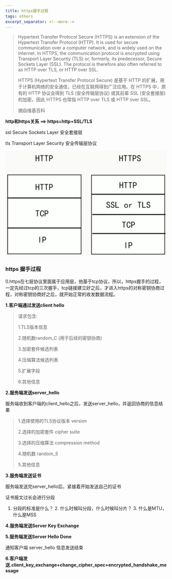 ```yaml
---
title: https握手过程
tags: others
excerpt_separator: <!--more-->
---
```

<!--more-->

> Hypertext Transfer Protocol Secure (HTTPS) is an extension of the Hypertext Transfer Protocol (HTTP). It is used for secure communication over a computer network, and is widely used on the Internet. In HTTPS, the communication protocol is encrypted using Transport Layer Security (TLS) or, formerly, its predecessor, Secure Sockets Layer (SSL). The protocol is therefore also often referred to as HTTP over TLS, or HTTP over SSL.
>
> HTTPS (Hypertext Transfer Protocol Secure) 是基于 HTTP 的扩展，用于计算机网络的安全通信，已经在互联网得到广泛应用。在 HTTPS 中，原有的 HTTP 协议会得到 TLS (安全传输层协议) 或其前辈 SSL (安全套接层) 的加密。因此 HTTPS 也常指 HTTP over TLS 或 HTTP over SSL。
>
> 摘自维基百科

**http和https关系 ==> https=http+SSL/TLS**

ssl Secure Sockets Layer 安全套接层

tls Transport Layer Security 安全传输层协议

![HTTP和HTTPS的关系.png](https://raw.githubusercontent.com/aloha1024/image/main/imgbVbClUj)

### https 握手过程



0.https在七层协议里面属于应用层，他基于tcp协议，所以，https握手的过程，一定先经过tcp的三次握手，tcp链接建立好之后，才进入https的对称密钥协商过程，对称密钥协商好之后，就开始正常的收发数据流程。

**1.客户端通过发送client hello**

> 请求包含:
>
> 1.TLS版本信息 
>
> 2.随机数random_C (用于后续的密钥协商)
>
> 3.加密套件候选列表
>
> 4.压缩算法候选列表 
>
> 5.扩展字段
>
> 6.其他信息

**2.服务端发送server_hello**

服务端收到客户端的client_hello之后，发送server_hello，并返回协商的信息结果

> 1.选择使用的TLS协议版本 version
>
> 2.选择的加密套件 cipher suite
>
> 3.选择的压缩算法 compression method
>
> 4.随机数 random_S
>
> 5.其他信息

**3.服务端发送证书**

服务端发送完server_hello后，紧接着开始发送自己的证书

证书报文过长会进行分段

1. 分段的标准是什么？ 2. 什么时候叫分段，什么时候叫分片？ 3. 什么是MTU，什么是MSS

**4.服务端发送Server Key Exchange**

**5.服务端发送Server Hello Done**

通知客户端 server_hello 信息发送结束

**6.客户端发送.client_key_exchange+change_cipher_spec+encrypted_handshake_message**

